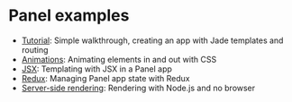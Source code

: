 # Panel examples

- [Tutorial](https://github.com/mixpanel/panel/blob/master/examples/tutorial): Simple walkthrough, creating an app with Jade templates and routing
- [Animations](https://github.com/mixpanel/panel/blob/master/examples/animations): Animating elements in and out with CSS
- [JSX](https://github.com/mixpanel/panel/blob/master/examples/jsx): Templating with JSX in a Panel app
- [Redux](https://github.com/mixpanel/panel/blob/master/examples/redux): Managing Panel app state with Redux
- [Server-side rendering](https://github.com/mixpanel/panel/blob/master/examples/isorender): Rendering with Node.js and no browser
